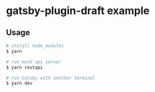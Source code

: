 # gatsby-plugin-draft example

## Usage

```bash
# install node_modules
$ yarn

# run mock api server
$ yarn restapi

# run Gatsby with another terminal
$ yarn dev
```
